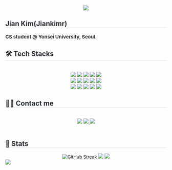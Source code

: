 <div align= "center">
    <img src="https://capsule-render.vercel.app/api?type=waving&color=BDBDC8&height=150&section=header" /></div>
    <div style="text-align: left;"> 
    <h2 style="border-bottom: 1px solid #d8dee4; color: #282d33;"> Jian Kim(Jiankimr) </h2>  
    <div style="font-weight: 700; font-size: 15px; text-align: left; color: #282d33;"> CS student @ Yonsei University, Seoul. </div> 
    </div>
    <div style="text-align: left;">
    <h2 style="border-bottom: 1px solid #d8dee4; color: #282d33;"> 🛠️ Tech Stacks </h2> <br> 
    <div  align= "center"> <img src="https://img.shields.io/badge/Discord-5865F2?style=flat-square&logo=Discord&logoColor=white">
          <img src="https://img.shields.io/badge/Docker-2496ED?style=flat-square&logo=Docker&logoColor=white">
          <img src="https://img.shields.io/badge/Elasticsearch-005571?style=flat-square&logo=Elasticsearch&logoColor=white">
          <img src="https://img.shields.io/badge/Git-F05032?style=flat-square&logo=Git&logoColor=white">
          <img src="https://img.shields.io/badge/Github-181717?style=flat-square&logo=Github&logoColor=white">
          <br/><img src="https://img.shields.io/badge/Django-092E20?style=flat-square&logo=Django&logoColor=white">
          <img src="https://img.shields.io/badge/Next.js-000000?style=flat-square&logo=Next.js&logoColor=white">
          <img src="https://img.shields.io/badge/Python-3776AB?style=flat-square&logo=Python&logoColor=white">
          <img src="https://img.shields.io/badge/PyTorch-EE4C2C?style=flat-square&logo=PyTorch&logoColor=white">
          <img src="https://img.shields.io/badge/Slack-4A154B?style=flat-square&logo=Slack&logoColor=white">
          <br/><img src="https://img.shields.io/badge/Spring Boot-6DB33F?style=flat-square&logo=Spring Boot&logoColor=white">
          <img src="https://img.shields.io/badge/Figma-F24E1E?style=flat-square&logo=Figma&logoColor=white">
          <img src="https://img.shields.io/badge/Amazon AWS-232F3E?style=flat-square&logo=Amazon AWS&logoColor=white">
          <img src="https://img.shields.io/badge/Java-007396?style=flat-square&logo=Java&logoColor=white">
          <img src="https://img.shields.io/badge/Notion-000000?style=flat-square&logo=Notion&logoColor=white">
          <br/></div>
    </div>
    <div style="text-align: left;">
    <h2 style="border-bottom: 1px solid #d8dee4; color: #282d33;"> 🧑‍💻 Contact me </h2> <br> 
    <div align= "center"> 
        <a href="https://www.linkedin.com/in/jiankimr/"><img src="https://img.shields.io/badge/LinkedIn-0077B5?style=flat-square&logo=linkedin&logoColor=white"/></a>
         <a href=https://devmorib.tistory.com/> <img src="https://img.shields.io/badge/Tistory-000000?style=flat-square&logo=Tistory&logoColor=white&link=https://devmorib.tistory.com/"> </a>
         <a href=mailto:jiankimr@gmail.com> <img src="https://img.shields.io/badge/Gmail-EA4335?style=flat-square&logo=Gmail&logoColor=white&link=mailto:jiankimr@gmail.com"> </a></div>  <br> 
    </div>
        <div align= "center">  </div> 
    <div style="text-align: left;"> 
    <h2 style="border-bottom: 1px solid #d8dee4; color: #282d33;"> 🏅 Stats </h2> <div align= "center"><a href="https://git.io/streak-stats"><img src="https://streak-stats.demolab.com?user=jiankimr&theme=graywhite" alt="GitHub Streak" /></a>
    <img src="https://github-readme-stats.vercel.app/api?username=jiankimr&bg_color=180,ffffff,00000000&title_color=000000&text_color=000000"
         /> <img src="https://github-readme-stats.vercel.app/api/top-langs/?username=jiankimr&layout=compact&bg_color=180,ffffff,00000000&title_color=000000&text_color=000000"
           /> </div> 
    </div>

    
 <img src="https://capsule-render.vercel.app/api?type=waving&color=BDBDC8&height=150&section=footer" />
   


<!--header
<img src="https://capsule-render.vercel.app/api?type=waving&color=BDBDC8&height=150&section=header" />
<img src="https://capsule-render.vercel.app/api?type=wave&color=cfcfcf&height=180&text=Hello%20world,%20I'm%20Jian💡&animation=&fontColor=000000&fontSize=40" /></div>
-->

<!--reference
https://hulrud.tistory.com/3
https://streak-stats.demolab.com/demo/?user=jiankimr&theme=default&hide_border=false&border_radius=4.5&locale=en&short_numbers=false&date_format=&mode=daily&exclude_days=&sections=total%2Ccurrent%2Clongest&card_width=495&card_height=195&type=svg&background-type=solid&properties=background
-->
